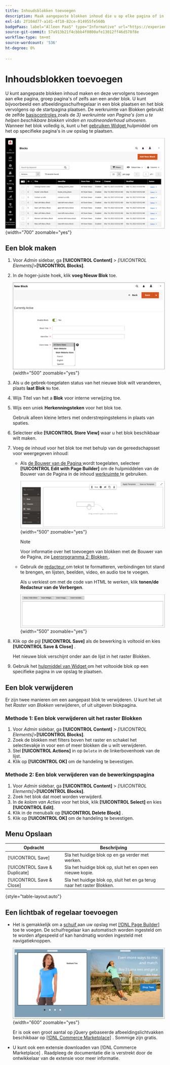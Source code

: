```yaml
---
title: Inhoudsblokken toevoegen
description: Maak aangepaste blokken inhoud die u op elke pagina of in een ander blok kunt hergebruiken.
exl-id: 2f104d77-a1d1-4f10-82ce-014955fe560b
badgePaas: label="Alleen PaaS" type="Informative" url="https://experienceleague.adobe.com/en/docs/commerce/user-guides/product-solutions" tooltip="Is alleen van toepassing op Adobe Commerce op Cloud-projecten (door Adobe beheerde PaaS-infrastructuur) en op projecten in het veld."
source-git-commit: 57a913b21f4cbbb4f0800afe13012ff46d578f8e
workflow-type: tm+mt
source-wordcount: '536'
ht-degree: 0%

---
```


# Inhoudsblokken toevoegen

U kunt aangepaste blokken inhoud maken en deze vervolgens toevoegen aan elke pagina, groep pagina&#39;s of zelfs aan een ander blok. U kunt bijvoorbeeld een afbeeldingsschuifregelaar in een blok plaatsen en het blok vervolgens op de startpagina plaatsen. De werkruimte van Blokken gebruikt de zelfde [ basiscontroles ](pages-workspace.md) zoals de _3&rbrace; werkruimte van Pagina&#39;s &lbrace;om u te helpen beschikbare blokken vinden en routineonderhoud uitvoeren._ Wanneer het blok volledig is, kunt u het [ gebruiken Widget ](widget-static-block.md) hulpmiddel om het op specifieke pagina&#39;s in uw opslag te plaatsen.

![ de pagina van Blokken toont een net van bestaande blokken ](./assets/blocks-workspace.png){width="700" zoomable="yes"}

## Een blok maken

1. Voor _Admin_ sidebar, ga **[!UICONTROL Content]** > _[!UICONTROL Elements]_>**[!UICONTROL Blocks]**.

1. In de hoger-juiste hoek, klik **voeg Nieuw Blok** toe.

   ![ de Nieuwe pagina van het Blok toont opties en een inhoudsruimte ](./assets/block-detail.png){width="500" zoomable="yes"}

1. Als u de gebrek-toegelaten status van het nieuwe blok wilt veranderen, plaats **laat Blok** `No` toe.

1. Wijs Titel van het a **Blok** voor interne verwijzing toe.

1. Wijs een uniek **Herkenningsteken** voor het blok toe.

   Gebruik alleen kleine letters met onderstrepingstekens in plaats van spaties.

1. Selecteer elke **[!UICONTROL Store View]** waar u het blok beschikbaar wilt maken.

1. Voeg de inhoud voor het blok toe met behulp van de gereedschapsset voor weergegeven inhoud:

   - Als [ de Bouwer van de Pagina ](../page-builder/introduction.md) wordt toegelaten, selecteer **[!UICONTROL Edit with Page Builder]** om de hulpmiddelen van de Bouwer van de Pagina in de inhoud [ werkruimte ](../page-builder/workspace.md) te gebruiken.

     ![ de werkruimte van de Bouwer van de Pagina ](./assets/pb-workspace-block.png){width="500" zoomable="yes"}

     >[!NOTE]
     >
     >Voor informatie over het toevoegen van blokken met de Bouwer van de Pagina, zie [ Leerprogramma 2: Blokken ](../page-builder/2-blocks.md).

   - Gebruik de [ redacteur ](editor.md) om tekst te formatteren, verbindingen tot stand te brengen, en lijsten, beelden, video, en audio toe te voegen.

     Als u verkiest om met de code van HTML te werken, klik **tonen/de Redacteur van de Verbergen**.

     ![ de redacteur van het Blok (verborgen) ](./assets/block-editor-hidden.png){width="500" zoomable="yes"}

1. Klik op de pijl **[!UICONTROL Save]** als de bewerking is voltooid en kies **[!UICONTROL Save & Close]** .

   Het nieuwe blok verschijnt onder aan de lijst in het raster Blokken.

1. Gebruik het [ hulpmiddel van Widget ](widget-static-block.md) om het voltooide blok op een specifieke pagina in uw opslag te plaatsen.

## Een blok verwijderen

Er zijn twee manieren om een aangepast blok te verwijderen. U kunt het uit het _Raster van Blokken_ verwijderen, of uit uitgeven blokpagina.

### Methode 1: Een blok verwijderen uit het raster Blokken

1. Voor _Admin_ sidebar, ga **[!UICONTROL Content]** > _[!UICONTROL Elements]_>**[!UICONTROL Blocks]**.
1. Zoek de blokken met filters boven het raster en schakel het selectievakje in voor een of meer blokken die u wilt verwijderen.
1. Stel **[!UICONTROL Actions]** in op `Delete` in de linkerbovenhoek van de lijst.
1. Klik op **[!UICONTROL OK]** om de handeling te bevestigen.

### Methode 2: Een blok verwijderen van de bewerkingspagina

1. Voor _Admin_ sidebar, ga **[!UICONTROL Content]** > _[!UICONTROL Elements]_>**[!UICONTROL Blocks]**.
1. Zoek het blok dat moet worden verwijderd.
1. In de _kolom van Acties_ voor het blok, klik **[!UICONTROL Select]** en kies **[!UICONTROL Edit]**.
1. Klik in de menubalk op **[!UICONTROL Delete Block]** .
1. Klik op **[!UICONTROL OK]** om de handeling te bevestigen.

## Menu Opslaan

| Opdracht | Beschrijving |
|----------|----------- |
| [!UICONTROL Save] | Sla het huidige blok op en ga verder met werken. |
| [!UICONTROL Save & Duplicate] | Sla het huidige blok op, sluit het en open een nieuwe kopie. |
| [!UICONTROL Save & Close] | Sla het huidige blok op, sluit het en ga terug naar het raster Blokken. |

{style="table-layout:auto"}

## Een lichtbak of regelaar toevoegen

- Het is gemakkelijk om a [ schuif ](../page-builder/slider.md) aan uw opslag met [[!DNL Page Builder]](../page-builder/introduction.md) toe te voegen. De schuifregelaar kan automatisch worden ingesteld om te worden afgespeeld of kan handmatig worden ingesteld met navigatieknoppen.

  ![ schuif van de Bouwer van de Pagina ](./assets/pb-tutorial3-slider-tee-shirt-promo.png){width="600" zoomable="yes"}

  Er is ook een groot aantal op jQuery gebaseerde afbeeldingslichtvakken beschikbaar op [[!DNL Commerce Marketplace]][1] . Sommige zijn gratis.

- U kunt ook een extensie downloaden van [!DNL Commerce Marketplace] . Raadpleeg de documentatie die is verstrekt door de ontwikkelaar van de extensie voor meer informatie.

[1]: https://marketplace.magento.com/extensions.html?q=lightbox
